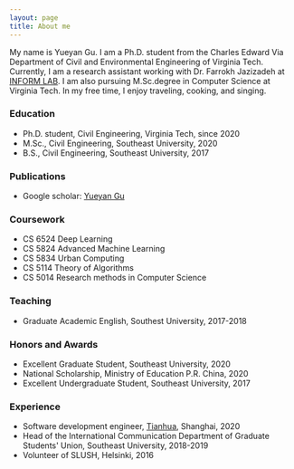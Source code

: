 ```yaml
---
layout: page
title: About me
---
```


My name is Yueyan Gu. I am a Ph.D. student from the Charles Edward Via Department of Civil and Environmental Engineering of Virginia Tech. Currently, I am a research assistant working with Dr. Farrokh Jazizadeh at [INFORM LAB](https://www.inform-lab.org/). I am also pursuing M.Sc.degree in Computer Science at Virginia Tech. In my free time, I enjoy traveling, cooking, and singing.

### Education
- Ph.D. student, Civil Engineering, Virginia Tech, since 2020
- M.Sc., Civil Engineering, Southeast University, 2020
- B.S., Civil Engineering, Southeast University, 2017
 
### Publications
- Google scholar: [Yueyan Gu](https://scholar.google.com/citations?user=caBd4w4AAAAJ&hl=en&oi=ao)


### Coursework
- CS 6524 Deep Learning
- CS 5824 Advanced Machine Learning
- CS 5834 Urban Computing
- CS 5114 Theory of Algorithms
- CS 5014 Research methods in Computer Science

### Teaching
- Graduate Academic English, Southest University, 2017-2018

### Honors and Awards
- Excellent Graduate Student, Southeast University, 2020
- National Scholarship, Ministry of Education P.R. China, 2020
- Excellent Undergraduate Student, Southeast University, 2017

### Experience
- Software development engineer, [Tianhua](https://www.thape.com/?locale=en), Shanghai, 2020
- Head of the International Communication Department of Graduate Students' Union, Southeast University, 2018-2019
- Volunteer of SLUSH, Helsinki, 2016
